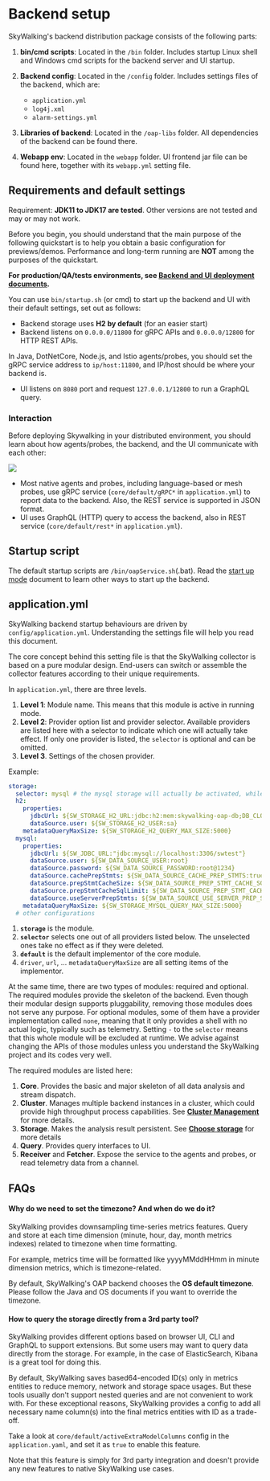 # Backend setup
SkyWalking's backend distribution package consists of the following parts:

1. **bin/cmd scripts**: Located in the `/bin` folder. Includes startup Linux shell and Windows cmd scripts for the backend server and UI startup.

2. **Backend config**: Located in the `/config` folder. Includes settings files of the backend, which are:
    * `application.yml`
    * `log4j.xml`
    * `alarm-settings.yml`

3. **Libraries of backend**: Located in the `/oap-libs` folder. All dependencies of the backend can be found there.

4. **Webapp env**: Located in the `webapp` folder. UI frontend jar file can be found here, together with its `webapp.yml` setting file.

## Requirements and default settings

Requirement: **JDK11 to JDK17 are tested**. Other versions are not tested and may or may not work.

Before you begin, you should understand that the main purpose of the following quickstart is to help you obtain a basic configuration for previews/demos. Performance and long-term running are **NOT** among the purposes of the quickstart.

**For production/QA/tests environments, see [Backend and UI deployment documents](ui-setup.md).**

You can use `bin/startup.sh` (or cmd) to start up the backend and UI with their default settings, set out as follows:

- Backend storage uses **H2 by default** (for an easier start)
- Backend listens on `0.0.0.0/11800` for gRPC APIs and `0.0.0.0/12800` for HTTP REST APIs.

In Java, DotNetCore, Node.js, and Istio agents/probes, you should set the gRPC service address to `ip/host:11800`, and IP/host should be where your backend is.
- UI listens on `8080` port and request `127.0.0.1/12800` to run a GraphQL query.

### Interaction

Before deploying Skywalking in your distributed environment, you should learn about how agents/probes, the backend, and the UI communicate with each other:

<img src="https://skywalking.apache.org/doc-graph/communication-net.png"/>

- Most native agents and probes, including language-based or mesh probes, use gRPC service (`core/default/gRPC*` in `application.yml`) to report data to the backend. Also, the REST service is supported in JSON format.
- UI uses GraphQL (HTTP) query to access the backend, also in REST service (`core/default/rest*` in `application.yml`).


## Startup script
The default startup scripts are `/bin/oapService.sh`(.bat).
Read the [start up mode](backend-start-up-mode.md) document to learn other ways to start up the backend.


## application.yml
SkyWalking backend startup behaviours are driven by `config/application.yml`. Understanding the settings file will help you read this document.

The core concept behind this setting file is that the SkyWalking collector is based on a pure modular design.
End-users can switch or assemble the collector features according to their unique requirements.

In `application.yml`, there are three levels.
1. **Level 1**: Module name. This means that this module is active in running mode.
1. **Level 2**: Provider option list and provider selector. Available providers are listed here with a selector to indicate which one will actually take effect. If only one provider is listed, the `selector` is optional and can be omitted.
1. **Level 3**. Settings of the chosen provider.

Example:

```yaml
storage:
  selector: mysql # the mysql storage will actually be activated, while the h2 storage takes no effect
  h2:
    properties:
      jdbcUrl: ${SW_STORAGE_H2_URL:jdbc:h2:mem:skywalking-oap-db;DB_CLOSE_DELAY=-1}
      dataSource.user: ${SW_STORAGE_H2_USER:sa}
    metadataQueryMaxSize: ${SW_STORAGE_H2_QUERY_MAX_SIZE:5000}
  mysql:
    properties:
      jdbcUrl: ${SW_JDBC_URL:"jdbc:mysql://localhost:3306/swtest"}
      dataSource.user: ${SW_DATA_SOURCE_USER:root}
      dataSource.password: ${SW_DATA_SOURCE_PASSWORD:root@1234}
      dataSource.cachePrepStmts: ${SW_DATA_SOURCE_CACHE_PREP_STMTS:true}
      dataSource.prepStmtCacheSize: ${SW_DATA_SOURCE_PREP_STMT_CACHE_SQL_SIZE:250}
      dataSource.prepStmtCacheSqlLimit: ${SW_DATA_SOURCE_PREP_STMT_CACHE_SQL_LIMIT:2048}
      dataSource.useServerPrepStmts: ${SW_DATA_SOURCE_USE_SERVER_PREP_STMTS:true}
    metadataQueryMaxSize: ${SW_STORAGE_MYSQL_QUERY_MAX_SIZE:5000}
  # other configurations
```

1. **`storage`** is the module.
1. **`selector`** selects one out of all providers listed below. The unselected ones take no effect as if they were deleted.
1. **`default`** is the default implementor of the core module.
1. `driver`, `url`, ... `metadataQueryMaxSize` are all setting items of the implementor.

At the same time, there are two types of modules: required and optional. The required modules provide the skeleton of the backend.
Even though their modular design supports pluggability, removing those modules does not serve any purpose. For optional modules, some of them have
a provider implementation called `none`, meaning that it only provides a shell with no actual logic, typically such as telemetry.
Setting `-` to the `selector` means that this whole module will be excluded at runtime.
We advise against changing the APIs of those modules unless you understand the SkyWalking project and its codes very well.

The required modules are listed here:
1. **Core**. Provides the basic and major skeleton of all data analysis and stream dispatch.
1. **Cluster**. Manages multiple backend instances in a cluster, which could provide high throughput process
capabilities. See [**Cluster Management**](backend-cluster.md) for more details.
1. **Storage**. Makes the analysis result persistent. See [**Choose storage**](backend-storage.md) for more details
1. **Query**. Provides query interfaces to UI.
1. **Receiver** and **Fetcher**. Expose the service to the agents and probes, or read telemetry data from a channel.

## FAQs
#### Why do we need to set the timezone? And when do we do it?
SkyWalking provides downsampling time-series metrics features.
Query and store at each time dimension (minute, hour, day, month metrics indexes)
related to timezone when time formatting.

For example, metrics time will be formatted like yyyyMMddHHmm in minute dimension metrics, which is timezone-related.

By default, SkyWalking's OAP backend chooses the **OS default timezone**.
Please follow the Java and OS documents if you want to override the timezone.

#### How to query the storage directly from a 3rd party tool?
SkyWalking provides different options based on browser UI, CLI and GraphQL to support extensions. But some users may want to query data
directly from the storage. For example, in the case of ElasticSearch, Kibana is a great tool for doing this.

By default, SkyWalking saves based64-encoded ID(s) only in metrics entities to reduce memory, network and storage space usages.
But these tools usually don't support nested queries and are not convenient to work with. For these exceptional reasons,
SkyWalking provides a config to add all necessary name column(s) into the final metrics entities with ID as a trade-off.

Take a look at `core/default/activeExtraModelColumns` config in the `application.yaml`, and set it as `true` to enable this feature.

Note that this feature is simply for 3rd party integration and doesn't provide any new features to native SkyWalking use cases.
